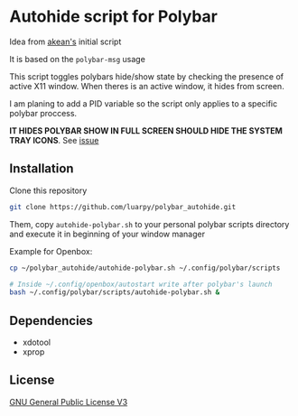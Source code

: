 # Autohide script for Polybar

Idea from [akean's](https://github.com/arkeane/polybar_autohide) initial script

It is based on the ```polybar-msg``` usage

This script toggles polybars hide/show state by checking the presence of active X11 window. When theres is an active window, it hides from screen.

I am planing to add a PID variable so the script only applies to a specific polybar proccess.

**IT HIDES POLYBAR SHOW IN FULL SCREEN SHOULD HIDE THE SYSTEM TRAY ICONS**. See [issue](https://github.com/polybar/polybar/issues/425)

## Installation

Clone this repository
```bash
git clone https://github.com/luarpy/polybar_autohide.git
```

Them, copy ```autohide-polybar.sh``` to your personal polybar scripts directory and execute it in beginning of your window manager

Example for Openbox:
```bash
cp ~/polybar_autohide/autohide-polybar.sh ~/.config/polybar/scripts

# Inside ~/.config/openbox/autostart write after polybar's launch
bash ~/.config/polybar/scripts/autohide-polybar.sh &
```

## Dependencies

- xdotool
- xprop

## License

[GNU General Public License V3](https://www.gnu.org/licenses/gpl-3.0.txt)
